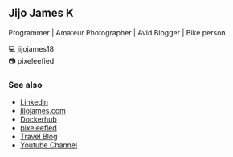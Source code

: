 ## Jijo James K  

Programmer | Amateur Photographer | Avid Blogger | Bike person

💻  jijojames18  
📷  pixeleefied

### See also
- [Linkedin](https://in.linkedin.com/public-profile/in/jijojames18)  
- [jijojames.com](https://jijojames.com)  
- [Dockerhub](https://hub.docker.com/u/jijojames18)
- [pixeleefied](https://www.instagram.com/pixeleefied/)  
- [Travel Blog](https://traveloguebyme.blogspot.com/)
- [Youtube Channel](https://www.youtube.com/channel/UCio5ZAjlKr-ncg5owzIkn9Q)
